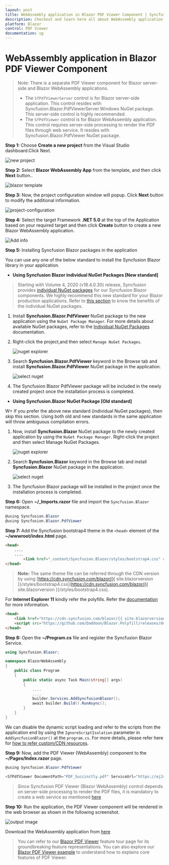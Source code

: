 ```yaml
---
layout: post
title: WebAssembly application in Blazor PDF Viewer Component | Syncfusion
description: Checkout and learn here all about WebAssembly application in Syncfusion Blazor PDF Viewer component and more.
platform: Blazor
control: PDF Viewer
documentation: ug
---
```


# WebAssembly application in Blazor PDF Viewer Component

>Note: There is a separate PDF Viewer component for Blazor server-side and Blazor WebAssembly applications.
>* The `SfPdfViewerServer` control is for Blazor server-side application. This control resides with Syncfusion.Blazor.PdfViewerServer.Windows NuGet package. This server-side control is highly recommended.
>* The `SfPdfViewer` control is for Blazor WebAssembly application. This control requires server-side processing to render the PDF files through web service. It resides with Syncfusion.Blazor.PdfViewer NuGet package.

**Step 1:** Choose **Create a new project** from the Visual Studio dashboard.Click Next.

![new project](../images/new-project.png)

**Step 2:** Select **Blazor WebAssembly App** from the template, and then click **Next** button..

![blazor template](../images/blazor-template.png)

**Step 3:** Now, the project configuration window will popup. Click **Next** button to modify the additional information.

 ![project-configuration](../images/project-configurations.png)

 **Step 4:** Select the target Framework **.NET 5.0** at the top of the Application based on your required target and then click **Create** button to create a new Blazor WebAssembly application.

  ![Add info](../images/addition-information.png)

**Step 5:** Installing Syncfusion Blazor packages in the application

You can use any one of the below standard to install the Syncfusion Blazor library in your application.

* **Using Syncfusion Blazor individual NuGet Packages [New standard]**

> Starting with Volume 4, 2020 (v18.4.0.30) release, Syncfusion provides [individual NuGet packages](https://blazor.syncfusion.com/documentation/nuget-packages/) for our Syncfusion Blazor components. We highly recommend this new standard for your Blazor production applications. Refer to [this section](https://blazor.syncfusion.com/documentation/nuget-packages/#benefits-of-using-individual-nuget-packages) to know the benefits of the individual NuGet packages.

1. Install **Syncfusion.Blazor.PdfViewer** NuGet package to the new application using the `NuGet Package Manager`. For more details about available NuGet packages, refer to the [Individual NuGet Packages](https://blazor.syncfusion.com/documentation/nuget-packages/) documentation.

2. Right-click the project,and then select `Manage NuGet Packages`.

    ![nuget explorer](../images/nuget-explorer.png)

3. Search **Syncfusion.Blazor.PdfViewer** keyword in the Browse tab and install **Syncfusion.Blazor.PdfViewer** NuGet package in the application.

    ![select nuget](../images/individual-nuget.png)

4. The Syncfusion Blazor PdfViewer package will be included in the newly created project once the installation process is completed.

* **Using Syncfusion.Blazor NuGet Package [Old standard]**

W> If you prefer the above new standard (individual NuGet packages), then skip this section. Using both old and new standards in the same application will throw ambiguous compilation errors.

1. Now, install **Syncfusion.Blazor** NuGet package to the newly created application by using the `NuGet Package Manager`. Right-click the project and then select Manage NuGet Packages.

    ![nuget explorer](../images/nuget-explorer.png)

2. Search **Syncfusion.Blazor** keyword in the Browse tab and install **Syncfusion.Blazor** NuGet package in the application.

    ![select nuget](../images/select-nugets.png)

3. The Syncfusion Blazor package will be installed in the project once the installation process is completed.

**Step 6:** Open **~/_Imports.razor** file and import the `Syncfusion.Blazor` namespace.

```csharp
@using Syncfusion.Blazor
@using Syncfusion.Blazor.PdfViewer
```

**Step 7:** Add the Syncfusion bootstrap4 theme in the `<head>` element of the **~/wwwroot/index.html** page.

```html
<head>
    ....
    ....
        <link href="_content/Syncfusion.Blazor/styles/bootstrap4.css" rel="stylesheet" />
</head>
```

> **Note:** The same theme file can be referred through the CDN version by using [https://cdn.syncfusion.com/blazor/{{ site.blazorversion }}/styles/bootstrap4.css](https://cdn.syncfusion.com/blazor/{{ site.blazorversion }}/styles/bootstrap4.css).

For **Internet Explorer 11** kindly refer the polyfills. Refer the [documentation](https://blazor.syncfusion.com/documentation/common/how-to/render-blazor-server-app-in-ie) for more information.

```html
<head>
    <link href="https://cdn.syncfusion.com/blazor/{{ site.blazorversion }}/styles/bootstrap4.css" rel="stylesheet" />
    <script src="https://github.com/Daddoon/Blazor.Polyfill/releases/download/3.0.1/blazor.polyfill.min.js"></script>
</head>
```

**Step 8:** Open the **~/Program.cs** file and register the Syncfusion Blazor Service.

```csharp
using Syncfusion.Blazor;

namespace BlazorWebAssembly
{
    public class Program
    {
        public static async Task Main(string[] args)
        {
            ....
            ....
            builder.Services.AddSyncfusionBlazor();
            await builder.Build().RunAsync();
        }
    }
}
```

We can disable the dynamic script loading and refer to the scripts from the application end by using the `IgnoreScriptIsolation` parameter in `AddSyncfusionBlazor()` at the `program.cs`. For more details, please refer here for [how to refer custom/CDN resources](../common/custom-resource-generator/#how-to-use-custom-resources-in-the-blazor-application).

**Step 9:** Now, add the PDF Viewer (WebAssembly) component to the **~/Pages/Index.razor** page.

```csharp
@using Syncfusion.Blazor.PdfViewer

<SfPdfViewer DocumentPath="PDF_Succinctly.pdf" ServiceUrl="https://ej2services.syncfusion.com/production/web-services/api/pdfviewer" Height="500px" Width="1060px"></SfPdfViewer>
```

> Since Syncfusion PDF Viewer (Blazor WebAssembly) control depends on server-side processing to render the PDF files, it is mandatory to create a web service as mentioned [here](https://www.syncfusion.com/kb/10346/how-to-create-pdf-viewer-web-service-application-in-asp-net-core)

**Step 10:** Run the application, the PDF Viewer component will be rendered in the web browser as shown in the following screenshot.

![output image](../images/browser-output.png)

Download the WebAssembly application from [here](https://www.syncfusion.com/downloads/support/directtrac/general/ze/BlazorWebAssembly-2083554717.zip)

> You can refer to our [Blazor PDF Viewer](https://www.syncfusion.com/blazor-components/blazor-pdf-viewer) feature tour page for its groundbreaking feature representations. You can also explore our [Blazor PDF Viewer example](https://blazor.syncfusion.com/demos/pdf-viewer/default-functionalities?theme=bootstrap4) to understand how to explains core features of PDF Viewer.